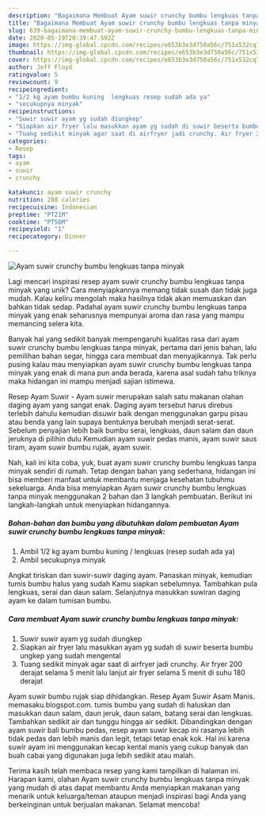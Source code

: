 ```yaml
---
description: "Bagaimana Membuat Ayam suwir crunchy bumbu lengkuas tanpa minyak, Menggugah Selera"
title: "Bagaimana Membuat Ayam suwir crunchy bumbu lengkuas tanpa minyak, Menggugah Selera"
slug: 639-bagaimana-membuat-ayam-suwir-crunchy-bumbu-lengkuas-tanpa-minyak-menggugah-selera
date: 2020-05-19T20:39:47.592Z
image: https://img-global.cpcdn.com/recipes/e653b3e3d750a56c/751x532cq70/ayam-suwir-crunchy-bumbu-lengkuas-tanpa-minyak-foto-resep-utama.jpg
thumbnail: https://img-global.cpcdn.com/recipes/e653b3e3d750a56c/751x532cq70/ayam-suwir-crunchy-bumbu-lengkuas-tanpa-minyak-foto-resep-utama.jpg
cover: https://img-global.cpcdn.com/recipes/e653b3e3d750a56c/751x532cq70/ayam-suwir-crunchy-bumbu-lengkuas-tanpa-minyak-foto-resep-utama.jpg
author: Jeff Floyd
ratingvalue: 5
reviewcount: 9
recipeingredient:
- "1/2 kg ayam bumbu kuning  lengkuas resep sudah ada ya"
- "secukupnya minyak"
recipeinstructions:
- "Suwir suwir ayam yg sudah diungkep"
- "Siapkan air fryer lalu masukkan ayam yg sudah di suwir beserta bumbu ungkep yang sudah mengental"
- "Tuang sedikit minyak agar saat di airfryer jadi crunchy. Air fryer 200 derajat selama 5 menit lalu lanjut air fryer selama 5 menit di suhu 180 derajat"
categories:
- Resep
tags:
- ayam
- suwir
- crunchy

katakunci: ayam suwir crunchy 
nutrition: 288 calories
recipecuisine: Indonesian
preptime: "PT21M"
cooktime: "PT56M"
recipeyield: "1"
recipecategory: Dinner

---
```



![Ayam suwir crunchy bumbu lengkuas tanpa minyak](https://img-global.cpcdn.com/recipes/e653b3e3d750a56c/751x532cq70/ayam-suwir-crunchy-bumbu-lengkuas-tanpa-minyak-foto-resep-utama.jpg)

Lagi mencari inspirasi resep ayam suwir crunchy bumbu lengkuas tanpa minyak yang unik? Cara menyiapkannya memang tidak susah dan tidak juga mudah. Kalau keliru mengolah maka hasilnya tidak akan memuaskan dan bahkan tidak sedap. Padahal ayam suwir crunchy bumbu lengkuas tanpa minyak yang enak seharusnya mempunyai aroma dan rasa yang mampu memancing selera kita.

Banyak hal yang sedikit banyak mempengaruhi kualitas rasa dari ayam suwir crunchy bumbu lengkuas tanpa minyak, pertama dari jenis bahan, lalu pemilihan bahan segar, hingga cara membuat dan menyajikannya. Tak perlu pusing kalau mau menyiapkan ayam suwir crunchy bumbu lengkuas tanpa minyak yang enak di mana pun anda berada, karena asal sudah tahu triknya maka hidangan ini mampu menjadi sajian istimewa.

Resep Ayam Suwir - Ayam suwir merupakan salah satu makanan olahan daging ayam yang sangat enak. Daging ayam tersebut harus direbus terlebih dahulu kemudian disuwir baik dengan menggunakan garpu pisau atau benda yang lain supaya bentuknya berubah menjadi serat-serat. Sebelum penyajian lebih baik bumbu serai, lengkuas, daun salam dan daun jeruknya di pilihin dulu Kemudian ayam suwir pedas manis, ayam suwir saus tiram, ayam suwir bumbu rujak, ayam suwir.


Nah, kali ini kita coba, yuk, buat ayam suwir crunchy bumbu lengkuas tanpa minyak sendiri di rumah. Tetap dengan bahan yang sederhana, hidangan ini bisa memberi manfaat untuk membantu menjaga kesehatan tubuhmu sekeluarga. Anda bisa menyiapkan Ayam suwir crunchy bumbu lengkuas tanpa minyak menggunakan 2 bahan dan 3 langkah pembuatan. Berikut ini langkah-langkah untuk menyiapkan hidangannya.

<!--inarticleads1-->

##### Bahan-bahan dan bumbu yang dibutuhkan dalam pembuatan Ayam suwir crunchy bumbu lengkuas tanpa minyak:

1. Ambil 1/2 kg ayam bumbu kuning / lengkuas (resep sudah ada ya)
1. Ambil secukupnya minyak


Angkat tiriskan dan suwir-suwir daging ayam. Panaskan minyak, kemudian tumis bumbu halus yang sudah Kamu siapkan sebelumnya. Tambahkan pula lengkuas, serai dan daun salam. Selanjutnya masukkan suwiran daging ayam ke dalam tumisan bumbu. 

<!--inarticleads2-->

##### Cara membuat Ayam suwir crunchy bumbu lengkuas tanpa minyak:

1. Suwir suwir ayam yg sudah diungkep
1. Siapkan air fryer lalu masukkan ayam yg sudah di suwir beserta bumbu ungkep yang sudah mengental
1. Tuang sedikit minyak agar saat di airfryer jadi crunchy. Air fryer 200 derajat selama 5 menit lalu lanjut air fryer selama 5 menit di suhu 180 derajat


Ayam suwir bumbu rujak siap dihidangkan. Resep Ayam Suwir Asam Manis. memasaku.blogspot.com. tumis bumbu yang sudah di haluskan dan masukkan daun salam, daun jeruk, daun salam, batang serai dan lengkuas. Tambahkan sedikit air dan tunggu hingga air sedikit. Dibandingkan dengan ayam suwir bali bumbu pedas, resep ayam suwir kecap ini rasanya lebih tidak pedas dan lebih manis dan legit, tetapi tetap enak kok. Hal ini karena suwir ayam ini menggunakan kecap kental manis yang cukup banyak dan buah cabai yang digunakan juga lebih sedikit atau malah. 

Terima kasih telah membaca resep yang kami tampilkan di halaman ini. Harapan kami, olahan Ayam suwir crunchy bumbu lengkuas tanpa minyak yang mudah di atas dapat membantu Anda menyiapkan makanan yang menarik untuk keluarga/teman ataupun menjadi inspirasi bagi Anda yang berkeinginan untuk berjualan makanan. Selamat mencoba!
